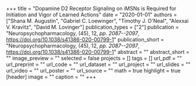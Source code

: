 +++
title = "Dopamine D2 Receptor Signaling on iMSNs is Required for Initiation and Vigor of Learned Actions"
date = "2020-01-01"
authors = ["Shana M. Augustin", "Gabriel C. Loewinger", "Timothy J. O'Neal", "Alexxai V. Kravitz", "David M. Lovinger"]
publication_types = ["2"]
publication = "Neuropsychopharmacology, (45), 12, _pp. 2087--2097_, https://doi.org/10.1038/s41386-020-00799-1"
publication_short = "Neuropsychopharmacology, (45), 12, _pp. 2087--2097_, https://doi.org/10.1038/s41386-020-00799-1"
abstract = ""
abstract_short = ""
image_preview = ""
selected = false
projects = []
tags = []
url_pdf = ""
url_preprint = ""
url_code = ""
url_dataset = ""
url_project = ""
url_slides = ""
url_video = ""
url_poster = ""
url_source = ""
math = true
highlight = true
[header]
image = ""
caption = ""
+++

